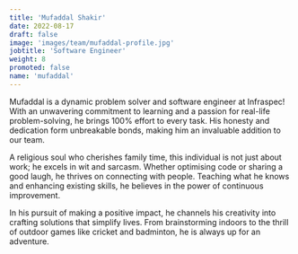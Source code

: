 ```yaml
---
title: 'Mufaddal Shakir'
date: 2022-08-17
draft: false
image: 'images/team/mufaddal-profile.jpg'
jobtitle: 'Software Engineer'
weight: 8
promoted: false
name: 'mufaddal'
---
```


Mufaddal is a dynamic problem solver and software engineer at Infraspec! With an unwavering commitment to learning and a passion for real-life problem-solving, he brings 100% effort to every task. His honesty and dedication form unbreakable bonds, making him an invaluable addition to our team.

A religious soul who cherishes family time, this individual is not just about work; he excels in wit and sarcasm. Whether optimising code or sharing a good laugh, he thrives on connecting with people. Teaching what he knows and enhancing existing skills, he believes in the power of continuous improvement.

In his pursuit of making a positive impact, he channels his creativity into crafting solutions that simplify lives. From brainstorming indoors to the thrill of outdoor games like cricket and badminton, he is always up for an adventure.
